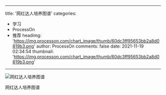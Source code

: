 
---
title: '网红达人培养图谱'
categories: 
 - 学习
 - ProcessOn
 - 推荐
headimg: 'https://img.processon.com/chart_image/thumb/60dc3ff95653bb2a8d0819b3.png'
author: ProcessOn
comments: false
date: 2021-11-19 02:34:54
thumbnail: 'https://img.processon.com/chart_image/thumb/60dc3ff95653bb2a8d0819b3.png'
---

<div>   
<img class="thumb" alt="网红达人培养图谱" src="https://img.processon.com/chart_image/thumb/60dc3ff95653bb2a8d0819b3.png" referrerpolicy="no-referrer">
<p>网红达人培养图谱</p>  
</div>
            